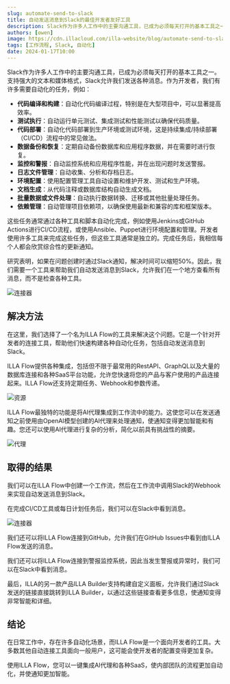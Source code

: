 ```yaml
---
slug: automate-send-to-slack
title: 自动发送消息到Slack的最佳开发者友好工具
description: Slack作为许多人工作中的主要沟通工具，已成为必须每天打开的基本工具之一。支持强大的文本和媒体格式，Slack允许我们发送各种消息。作为开发者，我们有许多需要自动化的任务。
authors: [owen]
image: https://cdn.illacloud.com/illa-website/blog/automate-send-to-slack/cover.webp
tags: [工作流程, Slack, 自动化]
date: 2024-01-17T10:00
---
```


Slack作为许多人工作中的主要沟通工具，已成为必须每天打开的基本工具之一。支持强大的文本和媒体格式，Slack允许我们发送各种消息。作为开发者，我们有许多需要自动化的任务，例如：

- **代码编译和构建**：自动化代码编译过程，特别是在大型项目中，可以显著提高效率。
- **测试执行**：自动运行单元测试、集成测试和性能测试以确保代码质量。
- **代码部署**：自动化代码部署到生产环境或测试环境，这是持续集成/持续部署（CI/CD）流程中的常见做法。
- **数据备份和恢复**：定期自动备份数据库和应用程序数据，并在需要时进行恢复。
- **监控和警报**：自动监控系统和应用程序性能，并在出现问题时发送警报。
- **日志文件管理**：自动收集、分析和存档日志。
- **环境配置**：使用配置管理工具自动设置和维护开发、测试和生产环境。
- **文档生成**：从代码注释或数据库结构自动生成文档。
- **批量数据或文件处理**：自动执行数据转换、迁移或其他批量处理任务。
- **依赖管理**：自动管理项目依赖项，以确保使用最新和兼容的库和框架版本。

这些任务通常通过各种工具和脚本自动化完成，例如使用Jenkins或GitHub Actions进行CI/CD流程，或使用Ansible、Puppet进行环境配置和管理。开发者使用许多工具来完成这些任务，但这些工具通常是独立的。完成任务后，我相信每个人都会欣赏综合性的更新通知。

研究表明，如果在问题创建时通过Slack通知，解决时间可以缩短50%。因此，我们需要一个工具来帮助我们自动发送消息到Slack，允许我们在一个地方查看所有消息，而不是检查各种工具。

![连接器](https://cdn.illacloud.com/illa-website/blog/automate-send-to-slack/connector.png)

## 解决方法

在这里，我们选择了一个名为ILLA Flow的工具来解决这个问题。它是一个针对开发者的连接工具，帮助他们快速构建各种自动化任务，包括自动发送消息到Slack。

ILLA Flow提供各种集成，包括但不限于最常用的RestAPI、GraphQL以及大量的数据库连接和各种SaaS平台功能，允许您快速将您的产品与客户使用的产品连接起来。ILLA Flow还支持定期任务、Webhook和参数传递。

![资源](https://cdn.illacloud.com/illa-website/blog/automate-send-to-slack/resource.png)

ILLA Flow最独特的功能是将AI代理集成到工作流中的能力。这使您可以在发送通知之前使用由OpenAI模型创建的AI代理来处理通知，使通知变得更加智能和有趣。您还可以使用AI代理进行复杂的分析，简化以前具有挑战性的摘要。

![代理](https://cdn.illacloud.com/illa-website/blog/automate-send-to-slack/agent.png)

## 取得的结果

我们可以在ILLA Flow中创建一个工作流，然后在工作流中调用Slack的Webhook来实现自动发送消息到Slack。

在完成CI/CD工具或每日计划任务后，我们可以在Slack中看到消息。

![连接器](https://cdn.illacloud.com/illa-website/blog/automate-send-to-slack/connector.png)

我们还可以将ILLA Flow连接到GitHub，允许我们在GitHub Issues中看到由ILLA Flow发送的消息。

我们还可以将ILLA Flow连接到警报监控系统，因此当发生警报或异常时，我们可以在Slack中看到消息。

最后，ILLA的另一款产品ILLA Builder支持构建自定义面板，允许我们通过Slack发送的链接直接跳转到ILLA Builder，以通过这些链接查看更多信息，使通知变得非常智能和详细。

## 结论

在日常工作中，存在许多自动化场景，而ILLA Flow是一个面向开发者的工具。大多数其他自动连接工具面向一般用户，这可能会使开发者的配置变得更加复杂。

使用ILLA Flow，您可以一键集成AI代理和各种SaaS，使内部团队的流程更加自动化，并使通知更加智能。
